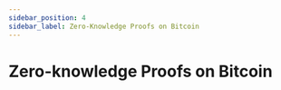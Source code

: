 ```yaml
---
sidebar_position: 4
sidebar_label: Zero-Knowledge Proofs on Bitcoin
---
```


# Zero-knowledge Proofs on Bitcoin
